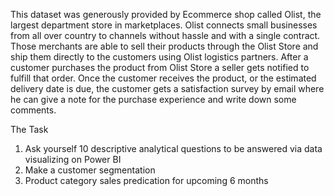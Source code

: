 This dataset was generously provided by Ecommerce shop called Olist, the largest department store in marketplaces. Olist connects small businesses from all over country to channels without hassle and with a single contract. Those merchants are able to sell their products through the Olist Store and ship them directly to the customers using Olist logistics partners.
After a customer purchases the product from Olist Store a seller gets notified to fulfill that order. Once the customer receives the product, or the estimated delivery date is due, the customer gets a satisfaction survey by email where he can give a note for the purchase experience and write down some comments.

The Task
1. Ask yourself 10 descriptive analytical questions to be answered via data visualizing on Power BI
2. Make a customer segmentation
3. Product category sales predication for upcoming 6 months

